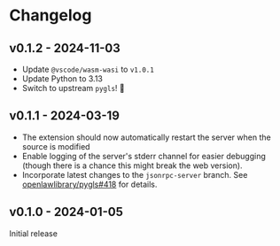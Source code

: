 # Changelog

## v0.1.2 - 2024-11-03

- Update `@vscode/wasm-wasi` to `v1.0.1`
- Update Python to 3.13
- Switch to upstream `pygls`! 🎉

## v0.1.1 - 2024-03-19

- The extension should now automatically restart the server when the source is modified
- Enable logging of the server's stderr channel for easier debugging (though there is a chance this might break the web version).
- Incorporate latest changes to the `jsonrpc-server` branch.
  See [openlawlibrary/pygls#418](https://github.com/openlawlibrary/pygls/pull/418) for details.

## v0.1.0 - 2024-01-05

Initial release
